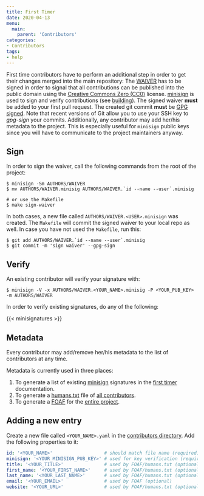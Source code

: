 ```yaml
---
title: First Timer
date: 2020-04-13
menu:
  main:
    parent: 'Contributors'
categories:
- Contributors
tags:
- help
---
```


First time contributors have to perform an additional step in order to get their changes merged into the main repository: The [WAIVER](https://github.com/metio/ilo/blob/main/AUTHORS/WAIVER) has to be signed in order to signal that all contributions can be published into the public domain using the [Creative Commons Zero (CC0)](https://creativecommons.org/publicdomain/zero/1.0/) license. [minisign](https://jedisct1.github.io/minisign/) is used to sign and verify contributions (see [building](../building)). The signed waiver **must** be added to your first pull request. The created git commit **must** be [GPG signed](https://git-scm.com/docs/git-commit#Documentation/git-commit.txt--Sltkeyidgt). Note that recent versions of Git allow you to use your SSH key to *gpg-sign* your commits. Additionally, any contributor may add her/his metadata to the project. This is especially useful for `minisign` public keys since you will have to communicate to the project maintainers anyway.

## Sign

In order to sign the waiver, call the following commands from the root of the project:

```shell script
$ minisign -Sm AUTHORS/WAIVER
$ mv AUTHORS/WAIVER.minisig AUTHORS/WAIVER.`id --name --user`.minisig

# or use the Makefile
$ make sign-waiver
```

In both cases, a new file called `AUTHORS/WAIVER.<USER>.minisign` was created. The `Makefile` will commit the signed waiver to your local repo as well. In case you have not used the `Makefile`, run this:

```shell script
$ git add AUTHORS/WAIVER.`id --name --user`.minisig
$ git commit -m 'sign waiver' --gpg-sign
```

## Verify

An existing contributor will verify your signature with:

```shell script
$ minisign -V -x AUTHORS/WAIVER.<YOUR_NAME>.minisig -P <YOUR_PUB_KEY> -m AUTHORS/WAIVER
```

In order to verify existing signatures, do any of the following:

{{< minisignatures >}}

## Metadata

Every contributor may add/remove her/his metadata to the list of contributors at any time.

Metadata is currently used in three places:

1. To generate a list of existing [minisign](https://jedisct1.github.io/minisign/) signatures in the [first timer](../first-timer) documentation.
2. To generate a [humans.txt](https://humanstxt.org/) file of [all contributors](https://ilo.projects.metio.wtf/humans.txt).
3. To generate a [FOAF](https://www.foaf-project.org/) for the [entire project](https://ilo.projects.metio.wtf/foaf.rdf).

## Adding a new entry

Create a new file called `<YOUR_NAME>.yaml` in the [contributors directory](https://github.com/metio/ilo/tree/main/docs/data/contributors). Add the following properties to it:

```yaml
id: '<YOUR_NAME>'                   # should match file name (required)
minisign: '<YOUR_MINISIGN_PUB_KEY>' # used for key verification (required)
title: '<YOUR_TITLE>'               # used by FOAF/humans.txt (optional)
first_name: '<YOUR_FIRST_NAME>'     # used by FOAF/humans.txt (optional)
last_name: '<YOUR_LAST_NAME>'       # used by FOAF/humans.txt (optional)
email: '<YOUR_EMAIL>'               # used by FOAF (optional)
website: '<YOUR_URL>'               # used by FOAF/humans.txt (optional)
```
